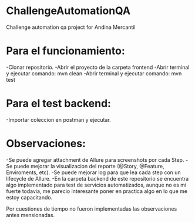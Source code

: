 # ChallengeAutomationQA
Challenge automation qa project for Andina Mercantil

# Para el funcionamiento:
-Clonar repositorio.
-Abrir el proyecto de la carpeta frontend
-Abrir terminal y ejecutar comando: mvn clean
-Abrir terminal y ejecutar comando: mvn test

# Para el test backend:
-Importar coleccion en postman y ejecutar.

# Observaciones:
-Se puede agregar attachment de Allure para screenshots por cada Step.
-Se puede mejorar la visualizacion del reporte (@Story, @Feature, Enviroments, etc).
-Se puede mejorar log para que lea cada step con un lifecycle de Allure.
-En la carpeta backend de este repositorio se encuentra algo implementado para test de servicios automatizados, aunque no es mi fuerte todavia, me parecio interesante poner en practica algo en lo que me estoy capacitando.

Por cuestiones de tiempo no fueron implementadas las observaciones antes mensionadas.
